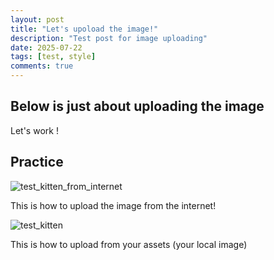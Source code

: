 ```yaml
---
layout: post
title: "Let's upoload the image!"
description: "Test post for image uploading"
date: 2025-07-22
tags: [test, style]
comments: true
---
```


Below is just about uploading the image
---
Let's work !


## Practice

![test_kitten_from_internet](https://hips.hearstapps.com/hmg-prod/images/ginger-maine-coon-kitten-running-on-lawn-in-royalty-free-image-1719608142.jpg?crop=1xw:0.84415xh;0,0.185xh)

This is how to upload the image from the internet!

![test_kitten](https://github.com/khuele1806-cpu/paper-jekyll-theme/blob/6fe2e23293659d38101c6bf0633c69256049b8b1/assets/images/ginger-maine-coon-kitten-running-on-lawn-in-royalty-free-image-1719608142.png)

This is how to upload from your assets (your local image)

